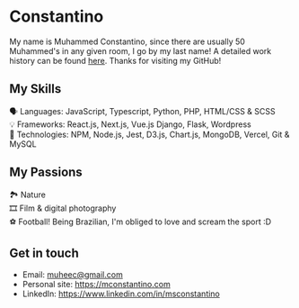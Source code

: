 # Constantino
My name is Muhammed Constantino, since there are usually 50 Muhammed's in any given room, I go by my last name! A detailed work history can be found [here](https://www.linkedin.com/in/msconstantino). Thanks for visiting my GitHub!

## My Skills
🗣️ Languages: JavaScript, Typescript, Python, PHP, HTML/CSS & SCSS<br>
💡 Frameworks: React.js, Next.js, Vue.js Django, Flask, Wordpress<br>
👷 Technologies: NPM, Node.js, Jest, D3.js, Chart.js, MongoDB, Vercel, Git & MySQL<br>

## My Passions
🏞️ Nature<br>
🎞️ Film & digital photography<br>
⚽️ Football! Being Brazilian, I'm obliged to love and scream the sport :D<br>

## Get in touch
- Email: muheec@gmail.com
- Personal site: https://mconstantino.com
- LinkedIn: https://www.linkedin.com/in/msconstantino
